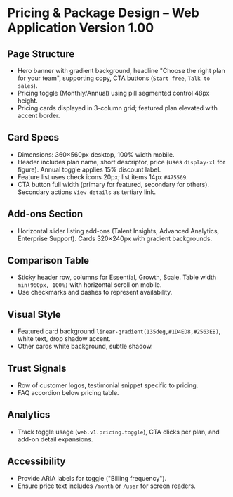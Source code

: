 # Pricing & Package Design – Web Application Version 1.00

## Page Structure
- Hero banner with gradient background, headline "Choose the right plan for your team", supporting copy, CTA buttons (`Start free`, `Talk to sales`).
- Pricing toggle (Monthly/Annual) using pill segmented control 48px height.
- Pricing cards displayed in 3-column grid; featured plan elevated with accent border.

## Card Specs
- Dimensions: 360×560px desktop, 100% width mobile.
- Header includes plan name, short descriptor, price (uses `display-xl` for figure). Annual toggle applies 15% discount label.
- Feature list uses check icons 20px; list items 14px `#475569`.
- CTA button full width (primary for featured, secondary for others). Secondary actions `View details` as tertiary link.

## Add-ons Section
- Horizontal slider listing add-ons (Talent Insights, Advanced Analytics, Enterprise Support). Cards 320×240px with gradient backgrounds.

## Comparison Table
- Sticky header row, columns for Essential, Growth, Scale. Table width `min(960px, 100%)` with horizontal scroll on mobile.
- Use checkmarks and dashes to represent availability.

## Visual Style
- Featured card background `linear-gradient(135deg,#1D4ED8,#2563EB)`, white text, drop shadow accent.
- Other cards white background, subtle shadow.

## Trust Signals
- Row of customer logos, testimonial snippet specific to pricing.
- FAQ accordion below pricing table.

## Analytics
- Track toggle usage (`web.v1.pricing.toggle`), CTA clicks per plan, and add-on detail expansions.

## Accessibility
- Provide ARIA labels for toggle ("Billing frequency").
- Ensure price text includes `/month` or `/user` for screen readers.
